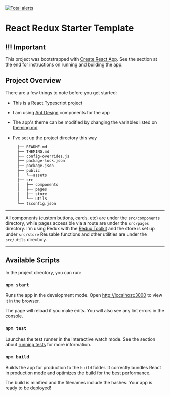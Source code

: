 [![Total alerts](https://img.shields.io/lgtm/alerts/g/jerrynavi/react-redux-template.svg?logo=lgtm&logoWidth=18)](https://lgtm.com/projects/g/jerrynavi/react-redux-template/alerts/)

# React Redux Starter Template

## !!! Important

This project was bootstrapped with [Create React App](https://github.com/facebook/create-react-app).
See the section at the end for instructions on running and building the app.

## Project Overview

There are a few things to note before you get started:

- This is a React Typescript project
- I am using [Ant Design](https://ant.design) components for the app
- The app's theme can be modified by changing the variables listed on [theming.md](./THEMING.md)
- I've set up the project directory this way
  
  ```bash
    ├── README.md
    ├── THEMING.md
    ├── config-overrides.js
    ├── package-lock.json
    ├── package.json
    ├── public
    │   └──assets
    ├── src
    │   ├── components
    │   ├── pages
    │   ├── store
    │   └── utils
    └── tsconfig.json
  ```

---

All components (custom buttons, cards, etc) are under the `src/components` directory, while pages accessible via a route are under the `src/pages` directory.
I'm using Redux with the [Redux Toolkit](https://redux-toolkit.js.org/) and the store is set up under `src/store`
Reusable functions and other utilities are under the `src/utils` directory.

---

## Available Scripts

In the project directory, you can run:

### `npm start`

Runs the app in the development mode.
Open [http://localhost:3000](http://localhost:3000) to view it in the browser.

The page will reload if you make edits.
You will also see any lint errors in the console.

### `npm test`

Launches the test runner in the interactive watch mode.
See the section about [running tests](https://facebook.github.io/create-react-app/docs/running-tests) for more information.

### `npm build`

Builds the app for production to the `build` folder.
It correctly bundles React in production mode and optimizes the build for the best performance.

The build is minified and the filenames include the hashes.
Your app is ready to be deployed!
